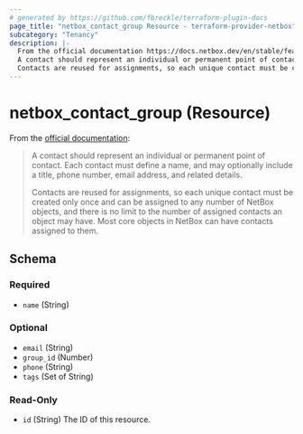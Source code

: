 ```yaml
---
# generated by https://github.com/fbreckle/terraform-plugin-docs
page_title: "netbox_contact_group Resource - terraform-provider-netbox"
subcategory: "Tenancy"
description: |-
  From the official documentation https://docs.netbox.dev/en/stable/features/contacts/#contacts_1:
  A contact should represent an individual or permanent point of contact. Each contact must define a name, and may optionally include a title, phone number, email address, and related details.
  Contacts are reused for assignments, so each unique contact must be created only once and can be assigned to any number of NetBox objects, and there is no limit to the number of assigned contacts an object may have. Most core objects in NetBox can have contacts assigned to them.
---
```


# netbox_contact_group (Resource)

From the [official documentation](https://docs.netbox.dev/en/stable/features/contacts/#contacts_1):

> A contact should represent an individual or permanent point of contact. Each contact must define a name, and may optionally include a title, phone number, email address, and related details.
>
> Contacts are reused for assignments, so each unique contact must be created only once and can be assigned to any number of NetBox objects, and there is no limit to the number of assigned contacts an object may have. Most core objects in NetBox can have contacts assigned to them.



<!-- schema generated by tfplugindocs -->
## Schema

### Required

- `name` (String)

### Optional

- `email` (String)
- `group_id` (Number)
- `phone` (String)
- `tags` (Set of String)

### Read-Only

- `id` (String) The ID of this resource.


